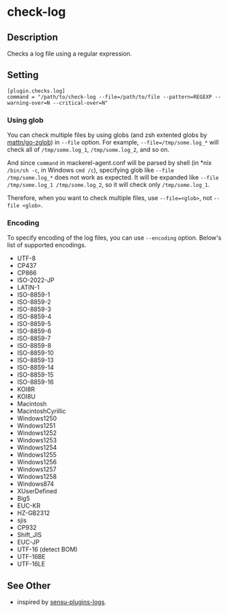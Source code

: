 # check-log

## Description

Checks a log file using a regular expression.

## Setting

```
[plugin.checks.log]
command = "/path/to/check-log --file=/path/to/file --pattern=REGEXP --warning-over=N --critical-over=N"
```

### Using glob

You can check multiple files by using globs (and zsh extented globs by [mattn/go-zglob](https://github.com/mattn/go-zglob)) in `--file` option.
For example, `--file=/tmp/some.log_*` will check all of `/tmp/some.log_1`, `/tmp/some.log_2`, and so on.

And since `command` in mackerel-agent.conf will be parsed by shell (in *nix `/bin/sh -c`, in Windows `cmd /c`),
specifying glob like `--file /tmp/some.log_*` does not work as expected.
It will be expanded like `--file /tmp/some.log_1 /tmp/some.log_2`, so it will check only `/tmp/some.log_1`.

Therefore, when you want to check multiple files, use `--file=<glob>`, not `--file <glob>`.

### Encoding

To specify encoding of the log files, you can use `--encoding` option. Below's list of supported encodings.

* UTF-8
* CP437
* CP866
* ISO-2022-JP
* LATIN-1
* ISO-8859-1
* ISO-8859-2
* ISO-8859-3
* ISO-8859-4
* ISO-8859-5
* ISO-8859-6
* ISO-8859-7
* ISO-8859-8
* ISO-8859-10
* ISO-8859-13
* ISO-8859-14
* ISO-8859-15
* ISO-8859-16
* KOI8R
* KOI8U
* Macintosh
* MacintoshCyrillic
* Windows1250
* Windows1251
* Windows1252
* Windows1253
* Windows1254
* Windows1255
* Windows1256
* Windows1257
* Windows1258
* Windows874
* XUserDefined
* Big5
* EUC-KR
* HZ-GB2312
* sjis
* CP932
* Shift_JIS
* EUC-JP
* UTF-16 (detect BOM)
* UTF-16BE
* UTF-16LE

## See Other

* inspired by [sensu-plugins-logs](https://github.com/sensu-plugins/sensu-plugins-logs).
